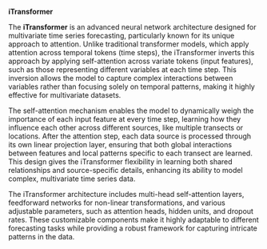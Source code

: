 **iTransformer**

The **iTransformer** is an advanced neural network architecture designed for multivariate time series forecasting, particularly known for its unique approach to attention. Unlike traditional transformer models, which apply attention across temporal tokens (time steps), the iTransformer inverts this approach by applying self-attention across variate tokens (input features), such as those representing different variables at each time step. This inversion allows the model to capture complex interactions between variables rather than focusing solely on temporal patterns, making it highly effective for multivariate datasets.

The self-attention mechanism enables the model to dynamically weigh the importance of each input feature at every time step, learning how they influence each other across different sources, like multiple transects or locations. After the attention step, each data source is processed through its own linear projection layer, ensuring that both global interactions between features and local patterns specific to each transect are learned. This design gives the iTransformer flexibility in learning both shared relationships and source-specific details, enhancing its ability to model complex, multivariate time series data.

The iTransformer architecture includes multi-head self-attention layers, feedforward networks for non-linear transformations, and various adjustable parameters, such as attention heads, hidden units, and dropout rates. These customizable components make it highly adaptable to different forecasting tasks while providing a robust framework for capturing intricate patterns in the data.